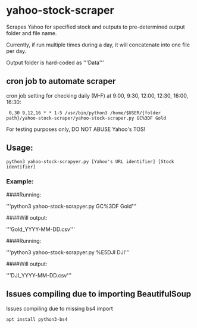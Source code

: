 # yahoo-stock-scraper
Scrapes Yahoo for specified stock and outputs to pre-determined output folder and file name.

Currently, if run multiple times during a day, it will concatenate into one file per day.

Output folder is hard-coded as 
    '''Data'''
## cron job to automate scraper
cron job setting for checking daily (M-F) at 9:00, 9:30, 12:00, 12:30, 16:00, 16:30:
```
 0,30 9,12,16 * * 1-5 /usr/bin/python3 /home/$USER/{folder path}/yahoo-stock-scraper/yahoo-stock-scraper.py GC%3DF Gold 
```
For testing purposes only, DO NOT ABUSE Yahoo's TOS!

## Usage: 
    python3 yahoo-stock-scrapyer.py [Yahoo's URL identifier] [Stock identifier] 

### Example: 
####Running:

'''python3 yahoo-stock-scrapyer.py GC%3DF Gold'''

####Will output:

'''Gold_YYYY-MM-DD.csv'''

####Running:

'''python3 yahoo-stock-scrapyer.py %E5DJI DJI'''

####Will output:

'''DJI_YYYY-MM-DD.csv'''


## Issues compiling due to importing BeautifulSoup

Issues compiling due to missing bs4 import

``` apt install python3-bs4 ```
